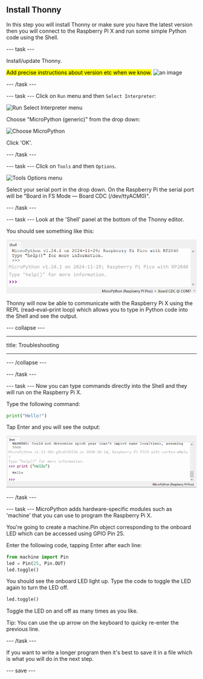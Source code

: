 ## Install Thonny

In this step you will install Thonny or make sure you have the latest version then you will connect to the Raspberry Pi X and run some simple Python code using the Shell. 

--- task ---

Install/update Thonny. 

<mark>Add precise instructions about version etc when we know.</mark> 
![an image](images/example.png)

--- /task ---

--- task ---
Click on `Run` menu and then `Select Interpreter`:

![Run Select Interpreter menu](images/run-select-interpreter.png)

Choose "MicroPython (generic)" from the drop down:

![Choose MicroPython](images/run-select-interpreter.png)

Click 'OK'.

--- /task ---

--- task ---
Click on `Tools` and then `Options`.

![Tools Options menu](images/tools-options.png)

Select your serial port in the drop down. On the Raspberry Pi the serial port will be "Board in FS Mode — Board CDC (/dev/ttyACM0)". 

--- /task ---

--- task ---
Look at the 'Shell' panel at the bottom of the Thonny editor. 

You should see something like this:

![REPL initial connection messages](images/repl-connected.png)

Thonny will now be able to communicate with the Raspberry Pi X using the REPL (read–eval–print loop) which allows you to type in Python code into the Shell and see the output. 


--- collapse ---

---

title: Troubleshooting

---

--- /collapse ---

--- /task ---

--- task ---
Now you can type commands directly into the Shell and they will run on the Raspberry Pi X.

Type the following command:

``` python
print("Hello!")
```
Tap Enter and you will see the output:

![Print Hello output](images/print-hello-output.png)

--- /task ---

--- task ---
MicroPython adds hardware-specific modules such as 'machine' that you can use to program the Raspberry Pi X. 

You're going to create a machine.Pin object corresponding to the onboard LED which can be accessed using GPIO Pin 25. 

Enter the following code, tapping Enter after each line:

``` python
from machine import Pin
led = Pin(25, Pin.OUT)
led.toggle()
```

You should see the onboard LED light up. Type the code to toggle the LED again to turn the LED off. 

``` python
led.toggle()
```

Toggle the LED on and off as many times as you like. 

Tip: You can use the up arrow on the keyboard to quicky re-enter the previous line. 

--- /task ---

If you want to write a longer program then it's best to save it in a file which is what you will do in the next step.

--- save ---
